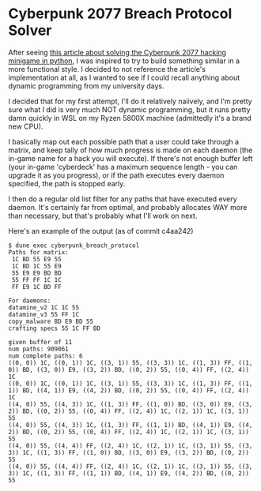 # Cyberpunk 2077 Breach Protocol Solver

After seeing
[this article about solving the Cyberpunk 2077 hacking minigame in python](https://nicolas-siplis.com/blog/cyberpwned),
I was inspired to try to build something similar in a more functional style. I
decided to not reference the article's implementation at all, as I wanted to see
if I could recall anything about dynamic programming from my university days.

I decided that for my first attempt, I'll do it relatively naiively, and I'm
pretty sure what I did is very much NOT dynamic programming, but it runs pretty
damn quickly in WSL on my Ryzen 5800X machine (admittedly it's a brand new CPU).

I basically map out each possible path that a user could take through a matrix,
and keep tally of how much progress is made on each daemon (the in-game name for
a hack you will execute). If there's not enough buffer left (your in-game
'cyberdeck' has a maximum sequence length - you can upgrade it as you progress),
or if the path executes every daemon specified, the path is stopped early.

I then do a regular old list filter for any paths that have executed every
daemon. It's certainly far from optimal, and probably allocates WAY more than
necessary, but that's probably what I'll work on next.

Here's an example of the output (as of commit c4aa242)

```
$ dune exec cyberpunk_breach_protocol
Paths for matrix:    
 1C BD 55 E9 55
 1C BD 1C 55 E9
 55 E9 E9 BD BD
 55 FF FF 1C 1C
 FF E9 1C BD FF

For daemons:
datamine_v2 1C 1C 55
datamine_v3 55 FF 1C
copy_malware BD E9 BD 55
crafting specs 55 1C FF BD

given buffer of 11
num paths: 909061
num complete paths: 6
((0, 0)) 1C, ((0, 1)) 1C, ((3, 1)) 55, ((3, 3)) 1C, ((1, 3)) FF, ((1, 0)) BD, ((3, 0)) E9, ((3, 2)) BD, ((0, 2)) 55, ((0, 4)) FF, ((2, 4)) 1C
((0, 0)) 1C, ((0, 1)) 1C, ((3, 1)) 55, ((3, 3)) 1C, ((1, 3)) FF, ((1, 1)) BD, ((4, 1)) E9, ((4, 2)) BD, ((0, 2)) 55, ((0, 4)) FF, ((2, 4)) 1C
((4, 0)) 55, ((4, 3)) 1C, ((1, 3)) FF, ((1, 0)) BD, ((3, 0)) E9, ((3, 2)) BD, ((0, 2)) 55, ((0, 4)) FF, ((2, 4)) 1C, ((2, 1)) 1C, ((3, 1)) 55
((4, 0)) 55, ((4, 3)) 1C, ((1, 3)) FF, ((1, 1)) BD, ((4, 1)) E9, ((4, 2)) BD, ((0, 2)) 55, ((0, 4)) FF, ((2, 4)) 1C, ((2, 1)) 1C, ((3, 1)) 55
((4, 0)) 55, ((4, 4)) FF, ((2, 4)) 1C, ((2, 1)) 1C, ((3, 1)) 55, ((3, 3)) 1C, ((1, 3)) FF, ((1, 0)) BD, ((3, 0)) E9, ((3, 2)) BD, ((0, 2)) 55
((4, 0)) 55, ((4, 4)) FF, ((2, 4)) 1C, ((2, 1)) 1C, ((3, 1)) 55, ((3, 3)) 1C, ((1, 3)) FF, ((1, 1)) BD, ((4, 1)) E9, ((4, 2)) BD, ((0, 2)) 55
```
